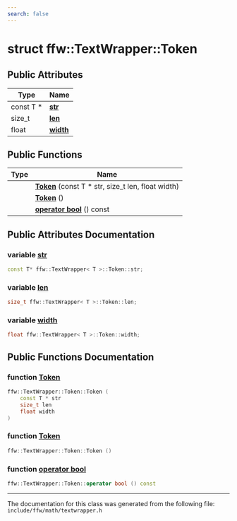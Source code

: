 ```yaml
---
search: false
---
```


# struct ffw::TextWrapper::Token

## Public Attributes

|Type|Name|
|-----|-----|
|const T \*|[**str**](structffw_1_1_text_wrapper_1_1_token.md#1a83743aa08eeca48f0b380c111af3adf0)|
|size\_t|[**len**](structffw_1_1_text_wrapper_1_1_token.md#1a7dbd031b9cf18c54f57c76cce0228938)|
|float|[**width**](structffw_1_1_text_wrapper_1_1_token.md#1af9a744416a5266748330a27eb896ef1d)|


## Public Functions

|Type|Name|
|-----|-----|
||[**Token**](structffw_1_1_text_wrapper_1_1_token.md#1a593b788e9a9aa5e54a755c427592fc96) (const T \* str, size\_t len, float width) |
||[**Token**](structffw_1_1_text_wrapper_1_1_token.md#1aa6745295349323e193eff4ca2ec63e97) () |
||[**operator bool**](structffw_1_1_text_wrapper_1_1_token.md#1a0f0d60cb35250e977d8509c1937d4e60) () const |


## Public Attributes Documentation

### variable <a id="1a83743aa08eeca48f0b380c111af3adf0" href="#1a83743aa08eeca48f0b380c111af3adf0">str</a>

```cpp
const T* ffw::TextWrapper< T >::Token::str;
```



### variable <a id="1a7dbd031b9cf18c54f57c76cce0228938" href="#1a7dbd031b9cf18c54f57c76cce0228938">len</a>

```cpp
size_t ffw::TextWrapper< T >::Token::len;
```



### variable <a id="1af9a744416a5266748330a27eb896ef1d" href="#1af9a744416a5266748330a27eb896ef1d">width</a>

```cpp
float ffw::TextWrapper< T >::Token::width;
```



## Public Functions Documentation

### function <a id="1a593b788e9a9aa5e54a755c427592fc96" href="#1a593b788e9a9aa5e54a755c427592fc96">Token</a>

```cpp
ffw::TextWrapper::Token::Token (
    const T * str
    size_t len
    float width
)
```



### function <a id="1aa6745295349323e193eff4ca2ec63e97" href="#1aa6745295349323e193eff4ca2ec63e97">Token</a>

```cpp
ffw::TextWrapper::Token::Token ()
```



### function <a id="1a0f0d60cb35250e977d8509c1937d4e60" href="#1a0f0d60cb35250e977d8509c1937d4e60">operator bool</a>

```cpp
ffw::TextWrapper::Token::operator bool () const
```





----------------------------------------
The documentation for this class was generated from the following file: `include/ffw/math/textwrapper.h`
